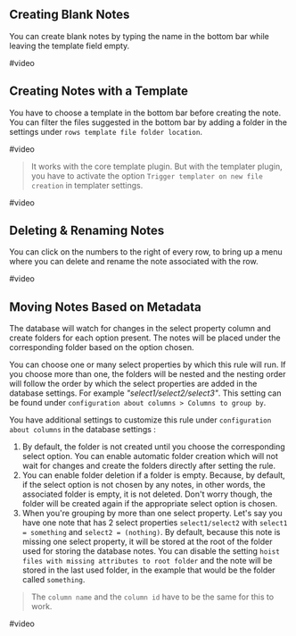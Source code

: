 ## Creating Blank Notes

You can create blank notes by typing the name in the bottom bar while leaving the template field empty.

#video 

## Creating Notes with a Template

You have to choose a template in the bottom bar before creating the note. You can filter the files suggested in the bottom bar by adding a folder in the settings under `rows template file folder location`.

#video 

> It works with the core template plugin. But with the templater plugin, you have to activate the option `Trigger templater on new file creation` in templater settings.

#video 

## Deleting & Renaming Notes

You can click on the numbers to the right of every row, to bring up a menu where you can delete and rename the note associated with the row.

#video 

## Moving Notes Based on Metadata

The database will watch for changes in the select property column and create folders for each option present. The notes will be placed under the corresponding folder based on the option chosen. 

You can choose one or many select properties by which this rule will run. If you choose more than one, the folders will be nested and the nesting order will follow the order by which the select properties are added in the database settings. For example *"select1/select2/select3"*. This setting can be found under `configuration about columns > Columns to group by`.

You have additional settings to customize this rule under `configuration about columns` in the database settings :

1. By default, the folder is not created until you choose the corresponding select option. You can enable automatic folder creation which will not wait for changes and create the folders directly after setting the rule.
2. You can enable folder deletion if a folder is empty. Because, by default, if the select option is not chosen by any notes, in other words, the associated folder is empty, it is not deleted. Don't worry though, the folder will be created again if the appropriate select option is chosen.
3. When you're grouping by more than one select property. Let's say you have one note that has 2 select properties `select1/select2` with `select1 = something` and `select2 = (nothing)`. By default, because this note is missing one select property, it will be stored at the root of the folder used for storing the database notes. You can disable the setting `hoist files with missing attributes to root folder` and the note will be stored in the last used folder, in the example that would be the folder called `something`. 

> The `column name` and the `column id` have to be the same for this to work.

#video 